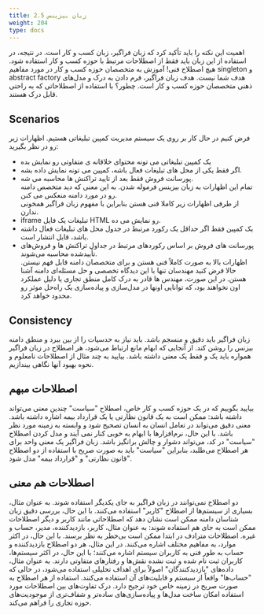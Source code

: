 ```yaml
---
title: 2.5 زبان بیزینس
weight: 204
type: docs
---
```


اهمیت این نکته را باید تأکید کرد که زبان فراگیر، زبان کسب و کار است. در نتیجه، در استفاده از این زبان باید فقط از اصطلاحات مرتبط با حوزه کسب و کار استفاده شود. هیچ اصطلاح فنی!
آموزش به متخصصان حوزه کسب و کار در مورد مفاهیم singleton و abstract factory هدف شما نیست. هدف زبان فراگیر، فرم دادن به درک و مدل‌های ذهنی متخصصان حوزه کسب و کار است. چطور؟ با استفاده از اصطلاحاتی که به راحتی قابل درک هستند.

  ## Scenarios
  
فرض کنیم در حال کار بر روی یک سیستم مدیریت کمپین تبلیغاتی هستیم. اظهارات زیر رو در نظر بگیرید:

- یک کمپین تبلیغاتی می تونه محتوای خلاقانه ی متفاوتی رو نمایش بده
- اگر فقط یکی از محل های تبلیغات فعال باشه، کمپین می تونه نمایش داده بشه.
- پورسانت فروش فقط بعد از تایید تراکنش ها محاسبه می شه.  
    تمام این اظهارات به زبان بیزینس فرموله شدن. به این معنی که دید متخصص دامنه رو در مورد دامنه منعکس می کنن.  
    از طرفی اظهارات زیر کاملا فنی هستن بنابراین با مفهوم زبان فراگیر همخونی ندارن.
- iframe تبلیغات یک فایل HTML رو نمایش می ده.
- یک کمپین فقط اگر حداقل یک رکورد مرتبط در جدول محل های تبلیغات فعال داشته باشد، قابل انتشار است.
- پورسانت های فروش بر اساس رکوردهای مرتبط در جداول تراکنش ها و فروش‌های تأییدشده محاسبه می‌شوند.  
    اظهارات بالا به صورت کاملاً فنی هستن و برای متخصصان دامنه قابل فهم نیستن. حالا فرض کنید مهندسان تنها با این دیدگاه تخصصی و حل مسئله‌ای دامنه آشنا هستن. در این صورت، مهندس ها قادر به درک کامل منطق تجاری یا دلیل عملکرد اون نخواهند بود، که توانایی اونها در مدل‌سازی و پیاده‌سازی یک راه‌حل موثر رو محدود خواهد کرد.

## Consistency

زبان فراگیر باید دقیق و منسجم باشد. باید نیاز به حدسیات را از بین ببرد و منطق دامنه بیزنس را روشن کند. از آنجایی که ابهام مانع ارتباط می‌شود، هر اصطلاح در زبان فراگیر همواره باید یک و فقط یک معنی داشته باشد. بیایید به چند مثال از اصطلاحات نامعلوم و نحوه بهبود آنها نگاهی بیندازیم.
## اصطلاحات مبهم

بیایید بگوییم که در یک حوزه کسب و کار خاص، اصطلاح "سیاست" چندین معنی می‌تواند داشته باشد: ممکن است به یک قانون نظارتی یا یک قرارداد بیمه اشاره داشته باشد. معنی دقیق می‌تواند در تعامل انسان به انسان تصحیح شود و وابسته به زمینه مورد نظر باشد. با این حال، نرم‌افزارها با ابهام به خوبی کنار نمی آیند و مدل کردن اصطلاح "سیاست" در کد، می‌تواند دشوار و چالش برانگیز باشد.
زبان فراگیر یک معنی واحد برای هر اصطلاح می‌طلبد، بنابراین "سیاست" باید به صورت صریح با استفاده از دو اصطلاح "قانون نظارتی" و "قرارداد بیمه" مدل شود.

## اصطلاحات هم معنی

دو اصطلاح نمی‌توانند در زبان فراگیر به جای یکدیگر استفاده شوند. به عنوان مثال، بسیاری از سیستم‌ها از اصطلاح "کاربر" استفاده می‌کنند. با این حال، بررسی دقیق زبان شناسان دامنه ممکن است نشان دهد که اصطلاحاتی مانند کاربر و دیگر اصطلاحات ممکن است به جای هم استفاده شوند: به عنوان مثال، کاربر، بازدیدکننده، مدیر، حساب و غیره.
اصطلاحات مترادف در ابتدا ممکن است بی‌خطر به نظر برسند. با این حال، در اکثر موارد، به مفاهیم مختلف اشاره می‌کنند. در این مثال، هر دو اصطلاح بازدیدکننده و حساب به طور فنی به کاربران سیستم اشاره می‌کنند؛ با این حال، در اکثر سیستم‌ها، کاربران ثبت نام شده و ثبت نشده نقش‌ها و رفتارهای متفاوتی دارند. به عنوان مثال، داده‌های "بازدیدکنندگان" اصولاً برای اهداف تحلیلی استفاده می‌شود، در حالی که "حساب‌ها" واقعاً از سیستم و قابلیت‌های آن استفاده می‌کنند.
استفاده از هر اصطلاح به صورت صریح در زمینه خاص خود ترجیح دارد. درک تفاوت‌های بین اصطلاحات مورد استفاده امکان ساخت مدل‌ها و پیاده‌سازی‌های ساده‌تر و شفاف‌تری از موجودیت‌های حوزه تجاری را فراهم می‌کند.